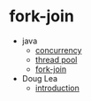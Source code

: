 # fork-join

- java
  - [concurrency](./1)
  - [thread pool](./2)
  - [fork-join](./3)
- Doug Lea
  - [introduction](./4)